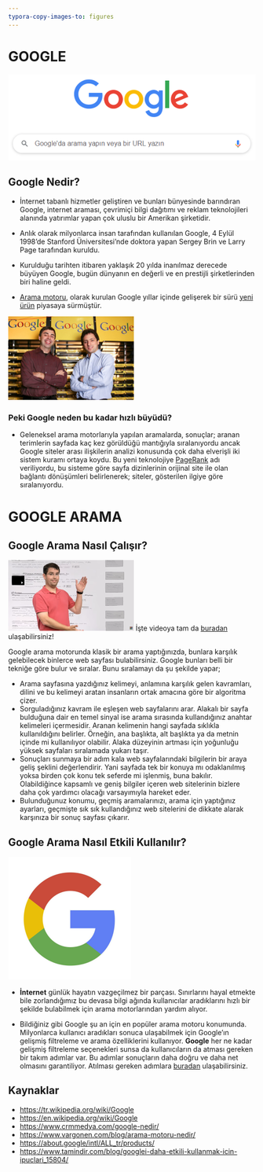 ```yaml
---
typora-copy-images-to: figures
---
```


# GOOGLE 

![google1](figures\google1.png)



## Google Nedir?

* İnternet tabanlı hizmetler geliştiren ve bunları bünyesinde barındıran Google, internet araması, çevrimiçi bilgi dağıtımı ve reklam teknolojileri alanında yatırımlar yapan çok uluslu bir Amerikan şirketidir.

* Anlık olarak milyonlarca insan tarafından kullanılan Google, 4 Eylül 1998’de Stanford Üniversitesi’nde doktora yapan Sergey Brin ve Larry Page tarafından kuruldu.

* Kurulduğu tarihten itibaren yaklaşık 20 yılda inanılmaz derecede büyüyen Google, bugün dünyanın en değerli ve en prestijli şirketlerinden biri haline geldi.

* [Arama motoru](https://www.vargonen.com/blog/arama-motoru-nedir/), olarak kurulan Google yıllar içinde gelişerek bir sürü [yeni ürün](https://about.google/intl/ALL_tr/products/) piyasaya sürmüştür.

  

<img src="figures/google2.png" alt="google2" style="zoom: 25%;" />



### Peki Google neden bu kadar hızlı büyüdü?



* Geleneksel arama motorlarıyla yapılan aramalarda, sonuçlar; aranan terimlerin sayfada kaç kez görüldüğü mantığıyla sıralanıyordu ancak Google siteler arası ilişkilerin analizi konusunda çok daha elverişli iki sistem kuramı ortaya koydu. Bu yeni teknolojiye [PageRank](https://tr.wikipedia.org/wiki/PageRank) adı veriliyordu, bu sisteme göre sayfa dizinlerinin orijinal site ile olan bağlantı dönüşümleri belirlenerek; siteler, gösterilen ilgiye göre sıralanıyordu.

  

# GOOGLE ARAMA



## Google Arama Nasıl Çalışır?



<img src="figures\google3.png" alt="google3" style="zoom: 25%;" /> İşte videoya tam da [buradan](https://www.youtube.com/watch?v=BNHR6IQJGZs&feature=youtu.be) ulaşabilirsiniz!



Google arama motorunda klasik bir arama yaptığınızda, bunlara karşılık gelebilecek binlerce web sayfası bulabilirsiniz. Google bunları belli bir tekniğe göre bulur ve sıralar. Bunu sıralamayı da şu şekilde yapar;

- Arama sayfasına yazdığınız kelimeyi, anlamına karşılık gelen kavramları, dilini ve bu kelimeyi aratan insanların ortak amacına göre bir algoritma çizer.
- Sorguladığınız kavram ile eşleşen web sayfalarını arar. Alakalı bir sayfa bulduğuna dair en temel sinyal ise arama sırasında kullandığınız anahtar kelimeleri içermesidir. Aranan kelimenin hangi sayfada sıklıkla kullanıldığını belirler. Örneğin, ana başlıkta, alt başlıkta ya da metnin içinde mi kullanılıyor olabilir. Alaka düzeyinin artması için yoğunluğu yüksek sayfaları sıralamada yukarı taşır.
- Sonuçları sunmaya bir adım kala web sayfalarındaki bilgilerin bir araya geliş şeklini değerlendirir. Yani sayfada tek bir konuya mı odaklanılmış yoksa birden çok konu tek seferde mi işlenmiş, buna bakılır. Olabildiğince kapsamlı ve geniş bilgiler içeren web sitelerinin bizlere daha çok yardımcı olacağı varsayımıyla hareket eder.
- Bulunduğunuz konumu, geçmiş aramalarınızı, arama için yaptığınız ayarları, geçmişte sık sık kullandığınız web sitelerini de dikkate alarak karşınıza bir sonuç sayfası çıkarır.



## Google Arama Nasıl Etkili Kullanılır?



<img src="figures\google4.png" alt="google4" style="zoom:25%;" />

 

* **İnternet** günlük hayatın vazgeçilmez bir parçası. Sınırlarını hayal etmekte bile zorlandığımız bu devasa bilgi ağında kullanıcılar aradıklarını hızlı bir şekilde bulabilmek için arama motorlarından yardım alıyor.

* Bildiğiniz gibi Google şu an için en popüler arama motoru konumunda. Milyonlarca kullanıcı aradıkları sonuca ulaşabilmek için Google’ın gelişmiş filtreleme ve arama özelliklerini kullanıyor. **Google** her ne kadar gelişmiş filtreleme seçenekleri sunsa da kullanıcıların da atması gereken bir takım adımlar var. Bu adımlar sonuçların daha doğru ve daha net olmasını garantiliyor. Atılması gereken adımlara [buradan](https://www.tamindir.com/blog/googlei-daha-etkili-kullanmak-icin-ipuclari_15804/) ulaşabilirsiniz.

































## Kaynaklar

* https://tr.wikipedia.org/wiki/Google
* https://en.wikipedia.org/wiki/Google
* https://www.crmmedya.com/google-nedir/
* https://www.vargonen.com/blog/arama-motoru-nedir/
* https://about.google/intl/ALL_tr/products/
* https://www.tamindir.com/blog/googlei-daha-etkili-kullanmak-icin-ipuclari_15804/